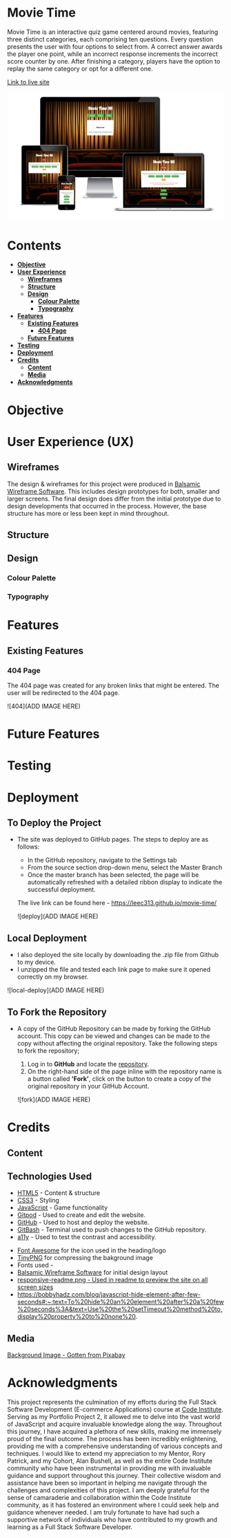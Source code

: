 # Movie Time

Movie Time is an interactive quiz game centered around movies, featuring three distinct categories, each comprising ten questions. Every question presents the user with four options to select from. A correct answer awards the player one point, while an incorrect response increments the incorrect score counter by one. After finishing a category, players have the option to replay the same category or opt for a different one.

[Link to live site](https://leec313.github.io/movie-time/)

![Responsive Image](https://github.com/leec313/movie-time/blob/main/assets/images/readme%20images/responsive.png?raw=true)


# Contents

* [**Objective**](<#objective>)
* [**User Experience**](<#user-experience-ux>)
  * [**Wireframes**](<#wireframes>)
  * [**Structure**](<#structure>)
  * [**Design**](<#design>)
    * [**Colour Palette**](<#colour-palette>)
    * [**Typography**](<#typography>)
* [**Features**](<#features>)
  * [**Existing Features**](<#existing-features>)
    * [**404 Page**](<#404-page>)
  * [**Future Features**](<#future-features>)
* [**Testing**](<#testing>)
* [**Deployment**](<#deployment>)
* [**Credits**](<#credits>)
  * [**Content**](<#content>)
  * [**Media**](<#media>)
* [**Acknowledgments**](<#acknowledgments>)


# **Objective**

# **User Experience (UX)**

  ## **Wireframes**

  The design & wireframes for this project were produced in [Balsamic Wireframe Software](https://balsamiq.com/wireframes/). This includes design prototypes for both, smaller and larger screens. The final design does differ from the initial prototype due to design developments that occurred in the process. However, the base structure has more or less been kept in mind throughout. 

  ## **Structure**

  ## **Design**

  ### Colour Palette

  ### Typography

# **Features**

  ## **Existing Features**


### **404 Page**

The 404 page was created for any broken links that might be entered. The user will be redirected to the 404 page. 

![404](ADD IMAGE HERE)

# **Future Features**

# **Testing**

# **Deployment**

## To Deploy the Project

- The site was deployed to GitHub pages. The steps to deploy are as follows: 
  - In the GitHub repository, navigate to the Settings tab 
  - From the source section drop-down menu, select the Master Branch
  - Once the master branch has been selected, the page will be automatically refreshed with a detailed ribbon display to indicate the successful deployment. 

  The live link can be found here - https://leec313.github.io/movie-time/

  ![deploy](ADD IMAGE HERE)


## Local Deployment

- I also deployed the site locally by downloading the .zip file from Github to my device.
- I unzipped the file and tested each link page to make sure it opened correctly on my browser. 

![local-deploy](ADD IMAGE HERE)

## To Fork the Repository 

- A copy of the GitHub Repository can be made by forking the GitHub account. This copy can be viewed and changes can be made to the copy without affecting the original repository. Take the following steps to fork the repository;

  1. Log in to **GitHub** and locate the [repository](https://github.com/leec313/movie-time).
  2. On the right-hand side of the page inline with the repository name is a button called **'Fork'**, click on the button to create a copy of the original repository in your GitHub Account.

  ![fork](ADD IMAGE HERE)

# **Credits**

  ## **Content**
  
  ## **Technologies Used**

  - [HTML5](https://en.wikipedia.org/wiki/HTML) - Content & structure
  - [CSS3](https://en.wikipedia.org/wiki/CSS) - Styling
  - [JavaScript](https://en.wikipedia.org/wiki/JavaScript) - Game functionality
  - [Gitpod](https://www.gitpod.io/#get-started) - Used to create and edit the website.
  - [GitHub](https://github.com/) - Used to host and deploy the website.
  - [GitBash](https://en.wikipedia.org/wiki/Bash_(Unix_shell)) - Terminal used to push changes to the GitHub repository.
  - [a11y](https://color.a11y.com/Contrast/) - Used to test the contrast and accessibility.
  * [Font Awesome](https://fontawesome.com/) for the icon used in the heading/logo
  * [TinyPNG](https://tinypng.com/) for compressing the bakground image
  * Fonts used - 
  * [Balsamic Wireframe Software](https://balsamiq.com/wireframes/) for initial design layout
  * [responsive-readme.png - Used in readme to preview the site on all screen sizes](https://ui.dev/amiresponsive)
  * https://bobbyhadz.com/blog/javascript-hide-element-after-few-seconds#:~:text=To%20hide%20an%20element%20after%20a%20few%20seconds%3A&text=Use%20the%20setTimeout%20method%20to,display%20property%20to%20none%20.

  ## **Media**
  [Background Image - Gotten from Pixabay](https://pixabay.com/photos/movie-theater-curtain-theatre-movie-4609877/)
 

  # **Acknowledgments**

  This project represents the culmination of my efforts during the Full Stack Software Development (E-commerce Applications) course at [Code Institute](https://codeinstitute.net/ie/). Serving as my Portfolio Project 2, it allowed me to delve into the vast world of JavaScript and acquire invaluable knowledge along the way. Throughout this journey, I have acquired a plethora of new skills, making me immensely proud of the final outcome. The process has been incredibly enlightening, providing me with a comprehensive understanding of various concepts and techniques. I would like to extend my appreciation to my Mentor, Rory Patrick, and my Cohort, Alan Bushell, as well as the entire Code Institute community who have been instrumental in providing me with invaluable guidance and support throughout this journey. Their collective wisdom and assistance have been so important in helping me navigate through the challenges and complexities of this project. I am deeply grateful for the sense of camaraderie and collaboration within the Code Institute community, as it has fostered an environment where I could seek help and guidance whenever needed. I am truly fortunate to have had such a supportive network of individuals who have contributed to my growth and learning as a Full Stack Software Developer.